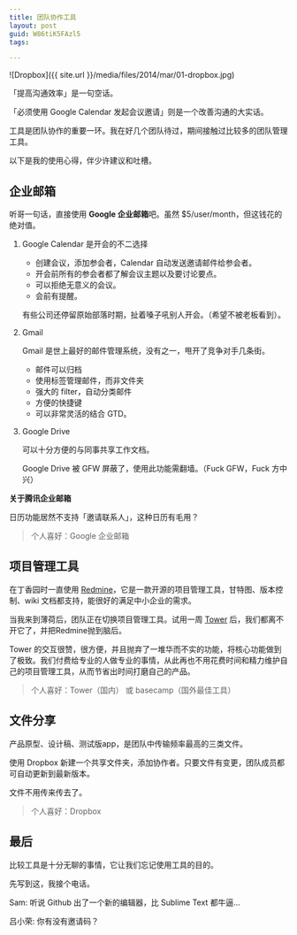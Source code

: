 ```yaml
---
title: 团队协作工具
layout: post
guid: W86tiK5FAzl5
tags:

---
```


<span class="image-800">![Dropbox]({{ site.url }}/media/files/2014/mar/01-dropbox.jpg)</span>

「提高沟通效率」是一句空话。

「必须使用 Google Calendar 发起会议邀请」则是一个改善沟通的大实话。

工具是团队协作的重要一环。我在好几个团队待过，期间接触过比较多的团队管理工具。

以下是我的使用心得，伴少许建议和吐槽。

## 企业邮箱

听哥一句话，直接使用 **Google 企业邮箱**吧。虽然 $5/user/month，但这钱花的绝对值。

1. Google Calendar 是开会的不二选择
        
    * 创建会议，添加参会者，Calendar 自动发送邀请邮件给参会者。
    * 开会前所有的参会者都了解会议主题以及要讨论要点。
    * 可以拒绝无意义的会议。
    * 会前有提醒。
 
     有些公司还停留原始部落时期，扯着嗓子吼别人开会。（希望不被老板看到）。
     
2. Gmail

    Gmail 是世上最好的邮件管理系统，没有之一，甩开了竞争对手几条街。
    
    * 邮件可以归档
    * 使用标签管理邮件，而非文件夹
    * 强大的 filter，自动分类邮件
    * 方便的快捷键
    * 可以非常灵活的结合 GTD。
     
3. Google Drive

    可以十分方便的与同事共享工作文档。
    
    Google Drive 被 GFW 屏蔽了，使用此功能需翻墙。（Fuck GFW，Fuck 方中兴）


**关于腾讯企业邮箱**

日历功能居然不支持「邀请联系人」，这种日历有毛用？

> 个人喜好：Google 企业邮箱

## 项目管理工具

在丁香园时一直使用 [Redmine](http://www.redmine.org)，它是一款开源的项目管理工具，甘特图、版本控制、wiki 文档都支持，能很好的满足中小企业的需求。

当我来到薄荷后，团队正在切换项目管理工具。试用一周 [Tower](https://tower.im) 后，我们都离不开它了，并把Redmine抛到脑后。

Tower 的交互很赞，很方便，并且抛弃了一堆华而不实的功能，将核心功能做到了极致。我们付费给专业的人做专业的事情，从此再也不用花费时间和精力维护自己的项目管理工具，从而节省出时间打磨自己的产品。

> 个人喜好：Tower（国内） 或 basecamp（国外最佳工具）  

## 文件分享

产品原型、设计稿、测试版app，是团队中传输频率最高的三类文件。

使用 Dropbox 新建一个共享文件夹，添加协作者。只要文件有变更，团队成员都可自动更新到最新版本。

文件不用传来传去了。

> 个人喜好：Dropbox

## 最后

比较工具是十分无聊的事情，它让我们忘记使用工具的目的。

先写到这，我接个电话。

Sam: 听说 Github 出了一个新的编辑器，比 Sublime Text 都牛逼...

吕小荣: 你有没有邀请码？